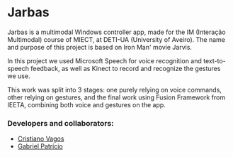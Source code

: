 # Jarbas

Jarbas is a multimodal Windows controller app, made for the IM (Interação Multimodal) course of MIECT, at DETI-UA (University of Aveiro). The name and purpose of this project is based on Iron Man' movie Jarvis.

In this project we used Microsoft Speech for voice recognition and text-to-speech feedback, as well as Kinect to record and recognize the gestures we use.

This work was split into 3 stages: one purely relying on voice commands, other relying on gestures, and the final work using Fusion Framework from IEETA, combining both voice and gestures on the app.

### Developers and collaborators:
- [Cristiano Vagos](http://github.com/cristianovagos)
- [Gabriel Patrício](http://github.com/gabrielpatricio)
